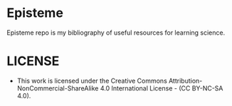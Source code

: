 # Episteme
Episteme repo is my bibliography of useful resources for learning science.


# LICENSE 
* This work is licensed under the Creative Commons Attribution-NonCommercial-ShareAlike 4.0 International License - (CC BY-NC-SA 4.0).
